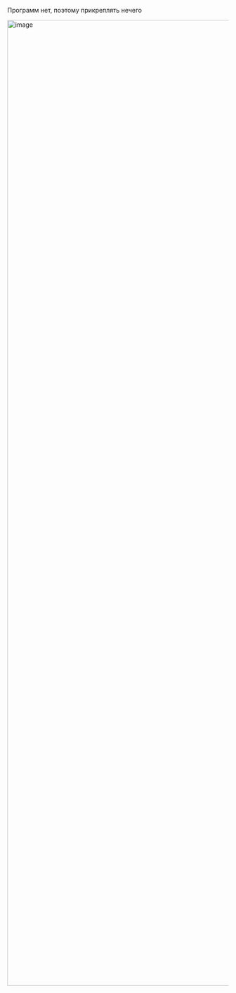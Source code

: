 Программ нет, поэтому прикреплять нечего

<img width="3468" height="2194" alt="image" src="https://github.com/user-attachments/assets/98f4053c-bdb0-44f9-85b1-d536ea1df88f" />
